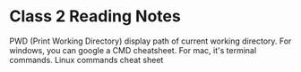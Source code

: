 # Class 2 Reading Notes 

PWD (Print Working Directory) display path of current working directory. 
For windows, you can google a CMD cheatsheet. For mac, it's terminal commands. Linux commands cheat sheet
